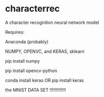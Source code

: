 # characterrec
A character recognition neural network model


Requires:

Anaconda (probably)

NUMPY, OPENVC, and KERAS, sklearn 

pip install numpy

pip install opencv-python

conda install keras   OR
pip install keras


the MNIST DATA SET !!!!!!!!!!!!!
